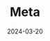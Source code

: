 ---
url: "/categories/meta/"
layout: "terms"
main-section: true
title: Meta
tags:
categories:
date: 2024-03-20
lastMod: 2024-03-29
---